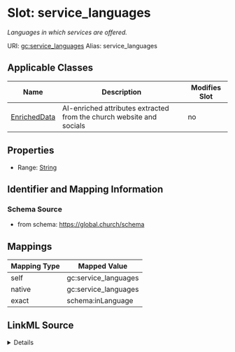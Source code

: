 

# Slot: service_languages 


_Languages in which services are offered._





URI: [gc:service_languages](https://global.church/schema/service_languages)
Alias: service_languages

<!-- no inheritance hierarchy -->





## Applicable Classes

| Name | Description | Modifies Slot |
| --- | --- | --- |
| [EnrichedData](EnrichedData.md) | AI-enriched attributes extracted from the church website and socials |  no  |






## Properties

* Range: [String](String.md)




## Identifier and Mapping Information






### Schema Source


* from schema: https://global.church/schema




## Mappings

| Mapping Type | Mapped Value |
| ---  | ---  |
| self | gc:service_languages |
| native | gc:service_languages |
| exact | schema:inLanguage |




## LinkML Source

<details>
```yaml
name: service_languages
description: Languages in which services are offered.
in_subset:
- public
- enrichment
from_schema: https://global.church/schema
exact_mappings:
- schema:inLanguage
rank: 1000
alias: service_languages
domain_of:
- EnrichedData
range: string

```
</details>